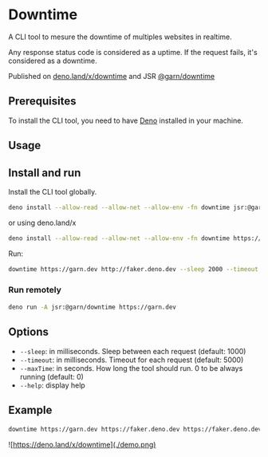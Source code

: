 # Downtime

A CLI tool to mesure the downtime of multiples websites in realtime.

Any response status code is considered as a uptime. If the request fails, it's considered as a downtime.

Published on [deno.land/x/downtime](https://deno.land/x/downtime)
and JSR [@garn/downtime](https://jsr.io/@garn/downtime)

## Prerequisites

To install the CLI tool, you need to have [Deno](https://deno.land/) installed in your machine.

## Usage


## Install and run

Install the CLI tool globally.
```sh
deno install --allow-read --allow-net --allow-env -fn downtime jsr:@garn/downtime
```

or using deno.land/x

```sh
deno install --allow-read --allow-net --allow-env -fn downtime https://deno.land/x/downtime/cli.ts
```
Run:
```sh
downtime https://garn.dev http://faker.deno.dev --sleep 2000 --timeout 3000

```
### Run remotely

```sh
deno run -A jsr:@garn/downtime https://garn.dev
```

## Options

- `--sleep`:   in milliseconds. Sleep between each request (default: 1000)
- `--timeout`: in milliseconds. Timeout  for each request (default: 5000)
- `--maxTime`: in seconds. How long the tool should run. 0 to be always running (default: 0)
- `--help`:    display help

## Example

```sh
downtime https://garn.dev https://faker.deno.dev https://faker.deno.dev?status=400 https://faker.deno.dev?status=500 --sleep 2000 --timeout 3000
```

![https://deno.land/x/downtime](./demo.png)